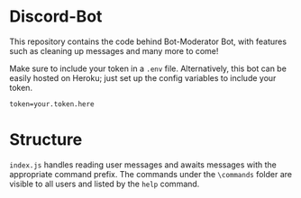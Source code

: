 # Discord-Bot
This repository contains the code behind Bot-Moderator Bot, with features such as cleaning up messages and many more to come!

Make sure to include your token in a `.env` file. Alternatively, this bot can be easily hosted on Heroku; just set up the config variables to include your token.

```
token=your.token.here
```

# Structure

`index.js` handles reading user messages and awaits messages with the appropriate command prefix. The commands under the `\commands` folder are visible to all users and listed by the `help` command.